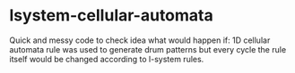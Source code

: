 # lsystem-cellular-automata

Quick and messy code to check idea what would happen if: 1D cellular automata rule was used to generate drum patterns but every cycle the rule itself would be changed according to l-system rules.
